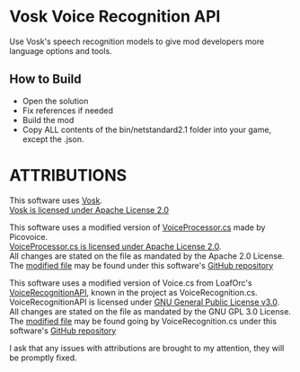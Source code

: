 # Vosk Voice Recognition API
Use Vosk's speech recognition models to give mod developers more language options and tools.  

## How to Build
- Open the solution
- Fix references if needed
- Build the mod
- Copy ALL contents of the bin/netstandard2.1 folder into your game, except the .json.

# ATTRIBUTIONS

This software uses [Vosk](https://alphacephei.com/vosk/).  
[Vosk is licensed under Apache License 2.0](https://github.com/alphacep/vosk-api/blob/master/COPYING)  

This software uses a modified version of [VoiceProcessor.cs](https://github.com/Picovoice/unity-voice-processor/blob/main/Assets/UnityVoiceProcessor/VoiceProcessor.cs) made by Picovoice.  
[VoiceProcessor.cs is licensed under Apache License 2.0](https://github.com/Picovoice/unity-voice-processor/blob/main/Assets/UnityVoiceProcessor/LICENSE).  
All changes are stated on the file as mandated by the Apache 2.0 License. The [modified file](https://github.com/NotestQ/VoskVoiceRecognitionAPI/blob/main/VoiceProcessor.cs) may be found under this software's [GitHub repository](https://github.com/NotestQ/VoskVoiceRecognitionAPI)  

This software uses a modified version of Voice.cs from LoafOrc's [VoiceRecognitionAPI](https://github.com/LoafOrc/VoiceRecognitionAPI/blob/main/Voice.cs), known in the project as VoiceRecognition.cs.  
VoiceRecognitionAPI is licensed under [GNU General Public License v3.0](https://github.com/LoafOrc/VoiceRecognitionAPI/blob/main/LICENSE).  
All changes are stated on the file as mandated by the GNU GPL 3.0 License. The [modified file](https://github.com/NotestQ/VoskVoiceRecognitionAPI/blob/main/VoiceRecognition.cs) may be found going by VoiceRecognition.cs under this software's [GitHub repository](https://github.com/NotestQ/VoskVoiceRecognitionAPI)  

I ask that any issues with attributions are brought to my attention, they will be promptly fixed.  
